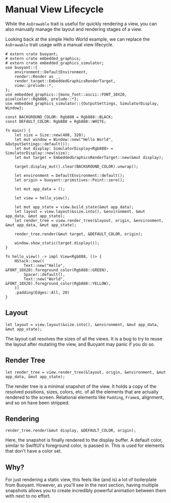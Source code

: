 # Manual View Lifecycle

While the `AsDrawable` trait is useful for quickly rendering a view, you can also manually
manage the layout and rendering stages of a view.

Looking back at the simple Hello World example, we can replace the `AsDrawable` trait usage
with a manual view lifecycle.

```rust,no_run
# extern crate buoyant;
# extern crate embedded_graphics;
# extern crate embedded_graphics_simulator;
use buoyant::{
    environment::DefaultEnvironment,
    render::Render as _,
    render_target::EmbeddedGraphicsRenderTarget,
    view::prelude::*,
};
use embedded_graphics::{mono_font::ascii::FONT_10X20, pixelcolor::Rgb888, prelude::*};
use embedded_graphics_simulator::{OutputSettings, SimulatorDisplay, Window};

const BACKGROUND_COLOR: Rgb888 = Rgb888::BLACK;
const DEFAULT_COLOR: Rgb888 = Rgb888::WHITE;

fn main() {
    let size = Size::new(480, 320);
    let mut window = Window::new("Hello World", &OutputSettings::default());
    let mut display: SimulatorDisplay<Rgb888> = SimulatorDisplay::new(size);
    let mut target = EmbeddedGraphicsRenderTarget::new(&mut display);

    target.display_mut().clear(BACKGROUND_COLOR).unwrap();

    let environment = DefaultEnvironment::default();
    let origin = buoyant::primitives::Point::zero();

    let mut app_data = ();

    let view = hello_view();

    let mut app_state = view.build_state(&mut app_data);
    let layout = view.layout(&size.into(), &environment, &mut app_data, &mut app_state);
    let render_tree = view.render_tree(&layout, origin, &environment, &mut app_data, &mut app_state);

    render_tree.render(&mut target, &DEFAULT_COLOR, origin);

    window.show_static(target.display());
}

fn hello_view() -> impl View<Rgb888, ()> {
    HStack::new((
        Text::new("Hello", &FONT_10X20).foreground_color(Rgb888::GREEN),
        Spacer::default(),
        Text::new("World", &FONT_10X20).foreground_color(Rgb888::YELLOW),
    ))
    .padding(Edges::All, 20)
}
```

## Layout

```rust,ignore
let layout = view.layout(&size.into(), &environment, &mut app_data, &mut app_state);
```

The layout call resolves the sizes of all the views. It is a bug to try to reuse the layout
after mutating the view, and Buoyant may panic if you do so.

## Render Tree

```rust,ignore
let render_tree = view.render_tree(&layout, origin, &environment, &mut app_data, &mut app_state);
```

The render tree is a minimal snapshot of the view. It holds a copy of the resolved positions,
sizes, colors, etc. of all the elements that are actually rendered to the screen.
Relational elements like `Padding`, `Frame`s, alignment, and so on have been stripped.

## Rendering

```rust,ignore
render_tree.render(&mut display, &DEFAULT_COLOR, origin);
```

Here, the snapshot is finally rendered to the display buffer. A default color, similar to SwiftUI's
foreground color, is passed in. This is used for elements that don't have a color set.

## Why?

For just rendering a static view, this feels like (and is) a lot of boilerplate from Buoyant.
However, as you'll see in the next section, having multiple snapshots allows you to create
incredibly powerful animation between them with next to no effort.
